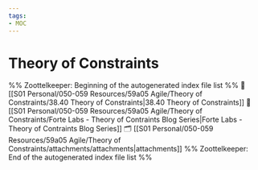 ```yaml
---
tags: 
- MOC
---
```

# Theory of Constraints



%% Zoottelkeeper: Beginning of the autogenerated index file list  %%
📄 [[S01 Personal/050-059 Resources/59a05 Agile/Theory of Constraints/38.40 Theory of Constraints|38.40 Theory of Constraints]]
📄 [[S01 Personal/050-059 Resources/59a05 Agile/Theory of Constraints/Forte Labs - Theory of Contraints Blog Series|Forte Labs - Theory of Contraints Blog Series]]
🗂️ [[S01 Personal/050-059 Resources/59a05 Agile/Theory of Constraints/attachments/attachments|attachments]]
%% Zoottelkeeper: End of the autogenerated index file list  %%

